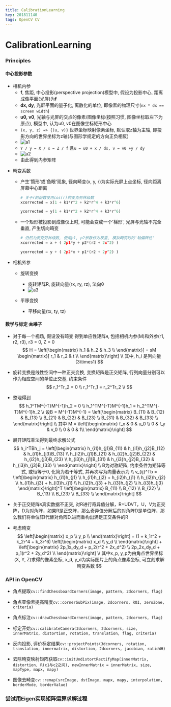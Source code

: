 ```yaml
---
title: CalibrationLearning
key: 201811140
tags: OpenCV CV
---
```


# CalibrationLearning

### Principles

#### 中心投影参数

- 相机内参
   - **f**, 焦距, 中心投影(perspective projection)模型中, 假设为投影中心, 距离成像平面(光屏)为**f**
   - **dx, dy**, 光屏平面的量子化, 离散化的单位, 即像素的物理尺寸(`nx * dx == screen width`)
   - **u0, v0**, 光轴与光屏的交点的像素/图像坐标(按照习惯, 图像坐标取左下为原点), 模型中, 认为u0, v0在图像坐标矩形中心
   - `(x, y, z) => {(u, v)}` 世界坐标映射像素坐标, 默认取z轴为主轴, 即投影方向的世界坐标为z轴(与图形学规定的方向正负相反)
   - ![a1]({{site.url}}/assets/BlogImages/2018-11-14/a1.PNG)
   - `Y / y = X / x = Z / f` 且`u = u0 + x / dx, v = v0 +y / dy`
   - ![a2]({{site.url}}/assets/BlogImages/2018-11-14/a2.PNG)
   - 由此得到内参矩阵
<!--more-->

- 畸变系数

   - 产生'筒形'或'鱼眼'现象, 径向畸变(x, y, r)为实际光屏上点坐标, 径向距离屏幕中心距离 

     ```python
     # 关于r的函数使用cos(r)的麦克劳林级数
     xcorrected = x(1 + k1*r^2 + k2*r^4 + k3*r^6)
     
     ycorrected = y(1 + k1*r^2 + k2*r^4 + k3*r^6)
     ```

   - 一个矩形被投影到成像仪上时, 可能会变成一个'梯形', 光屏与光轴不完全垂直, 产生切向畸变

     ```python
     # 仍然为麦克劳林级数, 使用p1, p2参数作为权重, 模拟畸变时的'轴偏转性'
     xcorrected = x + ( 2p1*y + p2*(r2 + 2x^2) )
     
     ycorrected = y + ( 2p2*x + p1*(r2 + 2y^2) )
     ```

      

- 相机外参

   - 旋转变换
     - 旋转矩阵R, 旋转向量(rx, ry, rz), 法向θ
     - ![a3]({{site.url}}/assets/BlogImages/2018-11-14/a3.PNG)

   - 平移变换
     - 平移向量(tx, ty, tz)

#### 数学与标定 ~~太难了~~
- 对于每一个视场, 假设没有畸变 得到单应性矩阵`H`, 包括相机内参(M)和外参(r1, r2, r3), r3 = 0, Z = 0
$$
H = \left[\begin{matrix}
h_1 & h_2 & h_3 \\
\end{matrix}] = sM
\begin{matrix}[
r_1 & r_2 & t \\
\end{matrix}\right] \\
其中, h_i 是列向量(3\times1)
$$
- 旋转变换是线性空间中一种正交变换, 变换矩阵是正交矩阵, 行列向量分别可以作为相应空间的单位正交基, 约束条件
$$
r_1^Tr_2 = 0 \\
r_1^Tr_1 = r_2^Tr_2 \\
$$
- 整理得到
$$
h_1^TM^{-T}M^{-1}h_2 = 0 \\
h_1^TM^{-T}M^{-1}h_1 = h_2^TM^{-T}M^{-1}h_2 \\
设B = M^{-T}M^{-1} =
\left[\begin{matrix}
B_{11} & B_{12} & B_{13} \\
B_{21} & B_{22} & B_{23} \\
B_{31} & B_{32} & B_{33} \\
\end{matrix}\right] \\
其中 M = 
\left[\begin{matrix}
f_x & 0 & u_0 \\
0 & f_y & v_0 \\
0 & 0 & 1\\
\end{matrix}\right]
$$
- 展开矩阵乘法得到最终求解公式
$$
h_i^TBh_j = 
\left[\begin{matrix}
h_{i1}h_{j1}B_{11} & h_{i1}h_{j2}B_{12} & h_{i1}h_{j3}B_{13} \\
h_{i2}h_{j1}B_{21} & h_{i2}h_{j2}B_{22} & h_{i2}h_{j3}B_{23} \\
h_{i3}h_{j1}B_{31} & h_{i3}h_{j2}B_{32} & h_{i3}h_{j3}B_{33} \\
\end{matrix}\right] \\
B为对称矩阵, 约束条件为矩阵等式, 或恒等于0, 化简为若干等式, 并再次写为向量表示为 \\
v_{ij}^Tb = \left[\begin{matrix}
h_{i1}h_{j1} \\ h_{i1}h_{j2} + h_{i2}h_{j1} \\ h_{i2}h_{j2} \\ h_{i1}h_{j3} + h_{i3}h_{j1} \\ h_{i2}h_{j3} + h_{i3}h_{j2} \\ h_{i3}h_{j3}
\end{matrix}\right]^T
\left[\begin{matrix}
B_{11} \\ B_{12} \\ B_{22} \\ B_{13} \\ B_{23} \\ B_{33} \\
\end{matrix}\right]
$$

- 关于正交矩阵`R`真实数据不正交, 对R进行奇异值分解，R=UDVT，U，V为正交阵，D为对角阵，如果R是正交阵，那么奇异值分解后的对角阵D是单位阵，那么我们将单位阵I代替对角阵D,进而重构出满足正交条件的R
- 考虑畸变
$$
\left[\begin{matrix}
x_p \\
y_p \\
\end{matrix}\right] = 
(1 + k_1r^2 + k_2r^4 + k_3r^6)
\left[\begin{matrix}
x_d \\
y_d \\
\end{matrix}\right] +
\left[\begin{matrix}
2p_1x_dy_d + p_2(r^2 + 2x_d^2) \\
2p_2x_dy_d + p_1(r^2 + 2y_d^2) \\
\end{matrix}\right] \\
其中x_p, y_p为由角点世界坐标(X, Y, Z)求得的像素坐标, x_d, y_d为实际图片上的角点像素坐标, 可立刻求解畸变系数
$$

### API in OpenCV

- 角点提取`cv::findChessboardCorners(image, pattern, 2dcorners, flag)`

- 角点亚像素提高精度`cv::cornerSubPix(image, 2dcorners, ROI, zeroZone, criteria)`

- 角点标注`cv::drawChessboardCorners(image, pattern, 2dcorners, flag)`
- 标定开始`cv::calibrateCamera(3dcorners, 2dcorners, size, innerMatrix, distortion, rotation, translation, flag, criteria)`
- 反向投影, 评价标定结果`cv::projectPoints(3dcorners, rotation, translation, innermatrix, distortion, 2dcorners, jacobian, ratioWH)`
- 去除畸变映射矩阵获取`cv::initUndistortRectifyMap(innerMatrix, distortion, R(c1与c2之间), newInnerMatrix = innerMatrix, size, mapType, mapx, mapy)`
- 图像去畸变`cv::remap(srcImage, dstImage, mapx, mapy, interpolation, borderMode, borderValue)`



### 尝试用Eigen实现矩阵运算求解过程

